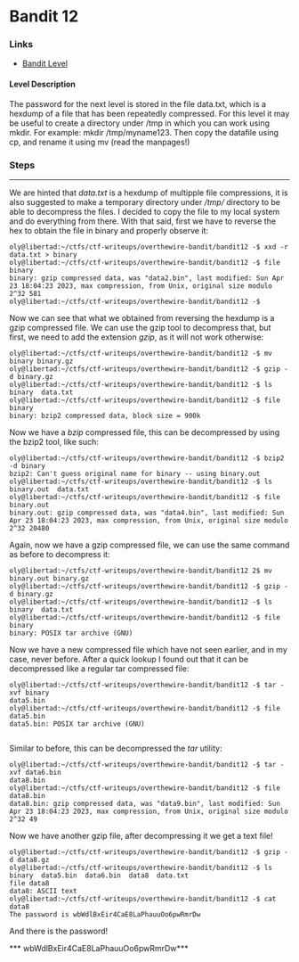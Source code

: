 # Bandit 12

### Links

- [Bandit Level](https://overthewire.org/wargames/bandit/bandit13.html)
#### Level Description
The password for the next level is stored in the file data.txt, which is a hexdump of a file that has been repeatedly compressed. For this level it may be useful to create a directory under /tmp in which you can work using mkdir. For example: mkdir /tmp/myname123. Then copy the datafile using cp, and rename it using mv (read the manpages!)
### Steps
---

We are hinted that *data.txt* is a hexdump of multipple file compressions, it is also suggested to make a temporary directory under */tmp/* directory to be able to decompress the files. I decided to copy the file to my local system and do everything from there. With that said, first we have to reverse the hex to obtain the file in binary and properly observe it:

```
oly@libertad:~/ctfs/ctf-writeups/overthewire-bandit/bandit12 -$ xxd -r data.txt > binary
oly@libertad:~/ctfs/ctf-writeups/overthewire-bandit/bandit12 -$ file binary 
binary: gzip compressed data, was "data2.bin", last modified: Sun Apr 23 18:04:23 2023, max compression, from Unix, original size modulo 2^32 581
oly@libertad:~/ctfs/ctf-writeups/overthewire-bandit/bandit12 -$ 
```

Now we can see that what we obtained from reversing the hexdump is a gzip compressed file. We can use the gzip tool to decompress that, but first, we need to add the extension *gzip*, as it will not work otherwise:

```
oly@libertad:~/ctfs/ctf-writeups/overthewire-bandit/bandit12 -$ mv binary binary.gz
oly@libertad:~/ctfs/ctf-writeups/overthewire-bandit/bandit12 -$ gzip -d binary.gz  
oly@libertad:~/ctfs/ctf-writeups/overthewire-bandit/bandit12 -$ ls
binary  data.txt
oly@libertad:~/ctfs/ctf-writeups/overthewire-bandit/bandit12 -$ file binary 
binary: bzip2 compressed data, block size = 900k

```
Now we have a *bzip* compressed file, this can be decompressed by using the bzip2 tool, like such:

```
oly@libertad:~/ctfs/ctf-writeups/overthewire-bandit/bandit12 -$ bzip2 -d binary 
bzip2: Can't guess original name for binary -- using binary.out
oly@libertad:~/ctfs/ctf-writeups/overthewire-bandit/bandit12 -$ ls
binary.out  data.txt
oly@libertad:~/ctfs/ctf-writeups/overthewire-bandit/bandit12 -$ file binary.out 
binary.out: gzip compressed data, was "data4.bin", last modified: Sun Apr 23 18:04:23 2023, max compression, from Unix, original size modulo 2^32 20480
```

Again, now we have a gzip compressed file, we can use the same command as before to decompress it:

```
oly@libertad:~/ctfs/ctf-writeups/overthewire-bandit/bandit12 2$ mv binary.out binary.gz
oly@libertad:~/ctfs/ctf-writeups/overthewire-bandit/bandit12 -$ gzip -d binary.gz      
oly@libertad:~/ctfs/ctf-writeups/overthewire-bandit/bandit12 -$ ls
binary  data.txt
oly@libertad:~/ctfs/ctf-writeups/overthewire-bandit/bandit12 -$ file binary 
binary: POSIX tar archive (GNU)
```

Now we have a new compressed file which have not seen earlier, and in my case, never before. After a quick lookup I found out that it can be decompressed like a regular tar compressed file:

```
oly@libertad:~/ctfs/ctf-writeups/overthewire-bandit/bandit12 -$ tar -xvf binary 
data5.bin
oly@libertad:~/ctfs/ctf-writeups/overthewire-bandit/bandit12 -$ file data5.bin 
data5.bin: POSIX tar archive (GNU)
 
```

Similar to before, this can be decompressed the *tar* utility: 

```
oly@libertad:~/ctfs/ctf-writeups/overthewire-bandit/bandit12 -$ tar -xvf data6.bin 
data8.bin
oly@libertad:~/ctfs/ctf-writeups/overthewire-bandit/bandit12 -$ file data8.bin 
data8.bin: gzip compressed data, was "data9.bin", last modified: Sun Apr 23 18:04:23 2023, max compression, from Unix, original size modulo 2^32 49
```

Now we have another gzip file, after decompressing it we get a text file!
```
oly@libertad:~/ctfs/ctf-writeups/overthewire-bandit/bandit12 -$ gzip -d data8.gz 
oly@libertad:~/ctfs/ctf-writeups/overthewire-bandit/bandit12 -$ ls
binary  data5.bin  data6.bin  data8  data.txt
file data8
data8: ASCII text
oly@libertad:~/ctfs/ctf-writeups/overthewire-bandit/bandit12 -$ cat data8
The password is wbWdlBxEir4CaE8LaPhauuOo6pwRmrDw
```

And there is the password!

*** wbWdlBxEir4CaE8LaPhauuOo6pwRmrDw***

